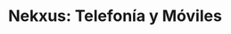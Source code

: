 ---
title: "Nekxus: Telefonía y Móviles"
url: /xirivella/nekxus-telefonia-y-moviles/
shop: teléfono móvil
---